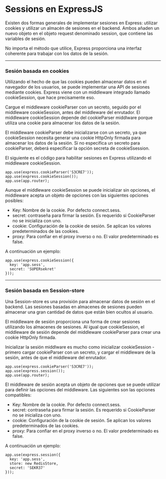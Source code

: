 # Sessions en ExpressJS
Existen dos formas generales de implementar sesiones en Express: utilizar cookies y utilizar un almacén de sesiones en el backend. Ambos añaden un nuevo objeto en el objeto request denominado session, que contiene las variables de sesión.

No importa el método que utilice, Express proporciona una interfaz coherente para trabajar con los datos de la sesión.

---
### Sesión basada en cookies

Utilizando el hecho de que las cookies pueden almacenar datos en el navegador de los usuarios, se puede implementar una API de sesiones mediante cookies. Express viene con un middleware integrado llamado cookieSession, que hace precisamente eso.

Cargue el middleware cookieParser con un secreto, seguido por el middleware cookieSession, antes del middleware del enrutador. El middleware cookieSession depende del cookieParser middlware porque utiliza una cookie para almacenar los datos de la sesión.

El middleware cookieParser debe inicializarse con un secreto, ya que cookieSession necesita generar una cookie HttpOnly firmada para almacenar los datos de la sesión. Si no especifica un secreto para cookieParser, deberá especificar la opción secreta de cookieSsession.

El siguiente es el código para habilitar sesiones en Express utilizando el middleware cookieSession.
~~~
app.use(express.cookieParser('S3CRE7'));
app.use(express.cookieSession());
app.use(app.router);
~~~

Aunque el middleware cookieSession se puede inicializar sin opciones, el middleware acepta un objeto de opciones con las siguientes opciones posibles:

* Key: Nombre de la cookie. Por defecto connect.sess.
* secret: contraseña para firmar la sesión. Es requerido si CookieParser no se inicializa con uno.
* cookie: Configuración de la cookie de sesión. Se aplican los valores predeterminados de las cookies.
* proxy: Para confiar en el proxy inverso o no. El valor predeterminado es false.

A continuación un ejemplo:
~~~
app.use(express.cookieSession({
  key: 'app.sess',
  secret: 'SUPERsekret'
}));
~~~

---
### Sesión basada en Session-store

Una Session-store es una provisión para almacenar datos de sesión en el backend. Las sesiones basadas en almacenes de sesiones pueden almacenar una gran cantidad de datos que están bien ocultos al usuario.

El middleware de sesión proporciona una forma de crear sesiones utilizando los almacenes de sesiones. Al igual que cookieSession, el middleware de sesión depende del middleware cookieParser para crear una cookie HttpOnly firmada.

Inicializar la sesión middlware es mucho como inicializar cookieSession - primero cargar cookieParser con un secreto, y cargar el middleware de la sesión, antes de que el middleware del enrutador.
~~~
app.use(express.cookieParser('S3CRE7'));
app.use(express.session());
app.use(app.router);
~~~

El middleware de sesión acepta un objeto de opciones que se puede utilizar para definir las opciones del middleware. Las siguientes son las opciones compatibles:

* Key: Nombre de la cookie. Por defecto connect.sess.
* secret: contraseña para firmar la sesión. Es requerido si CookieParser no se inicializa con uno.
* cookie: Configuración de la cookie de sesión. Se aplican los valores predeterminados de las cookies.
* proxy: Para confiar en el proxy inverso o no. El valor predeterminado es false.

A continuación un ejemplo:
~~~
app.use(express.session({
  key: 'app.sess',
  store: new RedisStore,
  secret: 'SEKR37'
}));
~~~
